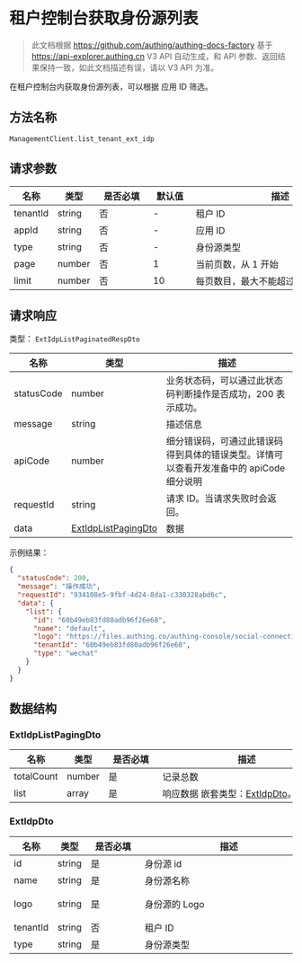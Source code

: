 # 租户控制台获取身份源列表

<!--
  警告⚠️：
  不要直接修改该文档，
  https://github.com/Authing/authing-docs-factory
  使用该项目进行生成
-->

<LastUpdated />

> 此文档根据 https://github.com/authing/authing-docs-factory 基于 https://api-explorer.authing.cn V3 API 自动生成，和 API 参数、返回结果保持一致，如此文档描述有误，请以 V3 API 为准。

在租户控制台内获取身份源列表，可以根据 应用 ID 筛选。

## 方法名称

`ManagementClient.list_tenant_ext_idp`

## 请求参数

| 名称 | 类型 | <div style="width:80px">是否必填</div> | <div style="width:60px">默认值</div> | <div style="width:300px">描述</div> | <div style="width:200px">示例值</div> |
| ---- | ---- | ---- | ---- | ---- | ---- |
 | tenantId | string  | 否 | - | 租户 ID  | `60b49eb83fd80adb96f26e68` |
 | appId | string  | 否 | - | 应用 ID  | `60b49eb83fd80adb96f26e68` |
 | type | string  | 否 | - | 身份源类型  |  |
 | page | number  | 否 | 1 | 当前页数，从 1 开始  | `1` |
 | limit | number  | 否 | 10 | 每页数目，最大不能超过 50，默认为 10  | `10` |




## 请求响应

类型： `ExtIdpListPaginatedRespDto`

| 名称 | 类型 | 描述 |
| ---- | ---- | ---- |
| statusCode | number | 业务状态码，可以通过此状态码判断操作是否成功，200 表示成功。 |
| message | string | 描述信息 |
| apiCode | number | 细分错误码，可通过此错误码得到具体的错误类型。详情可以查看开发准备中的 apiCode 细分说明 |
| requestId | string | 请求 ID。当请求失败时会返回。 |
| data | <a href="#ExtIdpListPagingDto">ExtIdpListPagingDto</a> | 数据 |



示例结果：

```json
{
  "statusCode": 200,
  "message": "操作成功",
  "requestId": "934108e5-9fbf-4d24-8da1-c330328abd6c",
  "data": {
    "list": {
      "id": "60b49eb83fd80adb96f26e68",
      "name": "default",
      "logo": "https://files.authing.co/authing-console/social-connections/wechatIdentitySource.svg",
      "tenantId": "60b49eb83fd80adb96f26e68",
      "type": "wechat"
    }
  }
}
```

## 数据结构


### <a id="ExtIdpListPagingDto"></a> ExtIdpListPagingDto

| 名称 | 类型 | <div style="width:80px">是否必填</div> | <div style="width:300px">描述</div> | <div style="width:200px">示例值</div> |
| ---- |  ---- | ---- | ---- | ---- |
| totalCount | number | 是 | 记录总数   |  |
| list | array | 是 | 响应数据 嵌套类型：<a href="#ExtIdpDto">ExtIdpDto</a>。  |  |


### <a id="ExtIdpDto"></a> ExtIdpDto

| 名称 | 类型 | <div style="width:80px">是否必填</div> | <div style="width:300px">描述</div> | <div style="width:200px">示例值</div> |
| ---- |  ---- | ---- | ---- | ---- |
| id | string | 是 | 身份源 id   |  `60b49eb83fd80adb96f26e68` |
| name | string | 是 | 身份源名称   |  `default` |
| logo | string | 是 | 身份源的 Logo   |  `https://files.authing.co/authing-console/social-connections/wechatIdentitySource.svg` |
| tenantId | string | 否 | 租户 ID   |  `60b49eb83fd80adb96f26e68` |
| type | string | 是 | 身份源类型   |  `wechat` |


